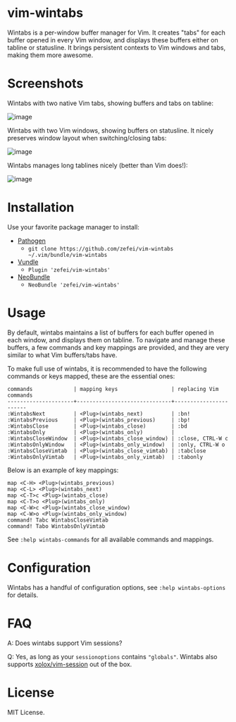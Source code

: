 # vim-wintabs

Wintabs is a per-window buffer manager for Vim. It creates "tabs" for each 
buffer opened in every Vim window, and displays these buffers either on tabline 
or statusline. It brings persistent contexts to Vim windows and tabs, making 
them more awesome.

# Screenshots

Wintabs with two native Vim tabs, showing buffers and tabs on tabline:

![image](https://raw.githubusercontent.com/zefei/vim-wintabs/master/screenshots/screenshot1.gif)

Wintabs with two Vim windows, showing buffers on statusline. It nicely preserves 
window layout when switching/closing tabs:

![image](https://raw.githubusercontent.com/zefei/vim-wintabs/master/screenshots/screenshot2.gif)

Wintabs manages long tablines nicely (better than Vim does!):

![image](https://raw.githubusercontent.com/zefei/vim-wintabs/master/screenshots/screenshot3.png)

# Installation

Use your favorite package manager to install:

* [Pathogen](https://github.com/tpope/vim-pathogen)
  * `git clone https://github.com/zefei/vim-wintabs ~/.vim/bundle/vim-wintabs`
* [Vundle](https://github.com/gmarik/Vundle.vim)
  * `Plugin 'zefei/vim-wintabs'`
* [NeoBundle](https://github.com/Shougo/neobundle.vim)
  * `NeoBundle 'zefei/vim-wintabs'`

# Usage

By default, wintabs maintains a list of buffers for each buffer opened in each 
window, and displays them on tabline. To navigate and manage these buffers, a 
few commands and key mappings are provided, and they are very similar to what 
Vim buffers/tabs have.

To make full use of wintabs, it is recommended to have the following commands or 
keys mapped, these are the essential ones:

    commands             | mapping keys                 | replacing Vim commands
    ---------------------+------------------------------+-----------------------
    :WintabsNext         | <Plug>(wintabs_next)         | :bn!
    :WintabsPrevious     | <Plug>(wintabs_previous)     | :bp!
    :WintabsClose        | <Plug>(wintabs_close)        | :bd
    :WintabsOnly         | <Plug>(wintabs_only)         |
    :WintabsCloseWindow  | <Plug>(wintabs_close_window) | :close, CTRL-W c
    :WintabsOnlyWindow   | <Plug>(wintabs_only_window)  | :only, CTRL-W o
    :WintabsCloseVimtab  | <Plug>(wintabs_close_vimtab) | :tabclose
    :WintabsOnlyVimtab   | <Plug>(wintabs_only_vimtab)  | :tabonly

Below is an example of key mappings:

    map <C-H> <Plug>(wintabs_previous)
    map <C-L> <Plug>(wintabs_next)
    map <C-T>c <Plug>(wintabs_close)
    map <C-T>o <Plug>(wintabs_only)
    map <C-W>c <Plug>(wintabs_close_window)
    map <C-W>o <Plug>(wintabs_only_window)
    command! Tabc WintabsCloseVimtab
    command! Tabo WintabsOnlyVimtab

See `:help wintabs-commands` for all available commands and mappings.

# Configuration

Wintabs has a handful of configuration options, see `:help wintabs-options` for 
details.

# FAQ

A: Does wintabs support Vim sessions?

Q: Yes, as long as your `sessionoptions` contains `"globals"`. Wintabs also 
supports [xolox/vim-session](https://github.com/xolox/vim-session) out of the 
box.

# License

MIT License.
